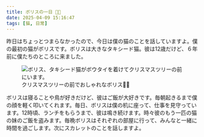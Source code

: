 ```yaml
---
title: ボリスの一日 🐾✨
date: 2025-04-09 15:16:47
tags: [猫, 日常]
---
```

昨日はちょっとつまらなかったので、今日は僕の猫のことを話していますよ。僕の最初の猫がボリスです。ボリスは大きなタキシード猫。彼は12歳だけど、６年前に僕たちのところに来ました。

<!-- markdownlint-disable no-inline-html -->
<figure>
  <img src="/images/2025-04-09/boris.webp" alt="ボリス、タキシード猫がボウタイを着けてクリスマスツリーの前にいます。">
  <figcaption>クリスマスツリーの前でおしゃれなボリス🎄🎩</figcaption>
</figure>

ボリスは寝ることや鳥が好きだけど、彼はご飯が大好きです。毎朝起きるまで僕の顔を軽く叩いてくれます。毎日、ボリスは僕の机に座って、仕事を見守っています。12時頃、ランチをもらうまで、彼は鳴き続けます。時々彼のもう一匹の猫の妹のご飯を盗みます。毎晩ボリスはそれぞれの部屋に行って、みんなと一緒に時間を過ごします。次にスカレットのことを話しますよ。
